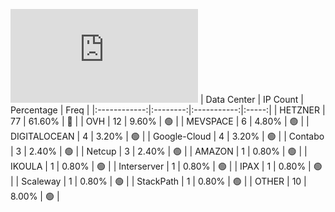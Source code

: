 ![Diagramm](https://github.com/obajay/StateSync-snapshots/blob/main/Projects/Gitopia/1/README.md)
| Data Center | IP Count | Percentage | Freq |
|:------------:|:--------:|:-----------:|:-----:|
| HETZNER | 77 | 61.60% | 🔴 |
| OVH | 12 | 9.60% | 🟢 |
| MEVSPACE | 6 | 4.80% | 🟢 |
| DIGITALOCEAN | 4 | 3.20% | 🟢 |
| Google-Cloud | 4 | 3.20% | 🟢 |
| Contabo | 3 | 2.40% | 🟢 |
| Netcup | 3 | 2.40% | 🟢 |
| AMAZON | 1 | 0.80% | 🟢 |
| IKOULA | 1 | 0.80% | 🟢 |
| Interserver | 1 | 0.80% | 🟢 |
| IPAX | 1 | 0.80% | 🟢 |
| Scaleway | 1 | 0.80% | 🟢 |
| StackPath | 1 | 0.80% | 🟢 |
| OTHER | 10 | 8.00% | 🟢 |